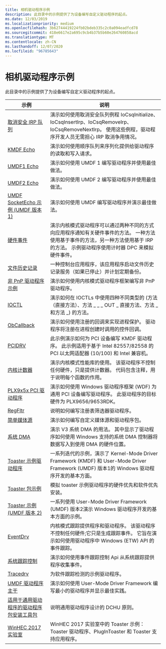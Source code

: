 ```yaml
---
title: 相机驱动程序示例
description: 此目录中的示例提供了为设备编写自定义驱动程序的起点。
ms.date: 12/03/2019
ms.localizationpriority: medium
ms.openlocfilehash: 3b62744419224fb02bdeb335c2c0a094eadfcd78
ms.sourcegitcommit: 418e6617e2a695c9cb4b37b5b60e264760858acd
ms.translationtype: MT
ms.contentlocale: zh-CN
ms.lasthandoff: 12/07/2020
ms.locfileid: "96785643"
---
```

# <a name="general-driver-samples"></a>相机驱动程序示例

此目录中的示例提供了为设备编写自定义驱动程序的起点。

| 示例 | 说明 |
| --- | --- |
| [取消安全 IRP 队列](/samples/microsoft/windows-driver-samples/cancel-safe-irp-queue-sample) | 演示如何使用取消安全队列例程 IoCsqInitialize、IoCsqInsertIrp、IoCsqRemoveIrp、IoCsqRemoveNextIrp。 使用这些例程，驱动程序开发人员无需担心 IRP 取消争用情况。 |
| [KMDF Echo](/samples/microsoft/windows-driver-samples/kmdf-echo-sample) | 演示如何使用顺序队列来序列化提供给驱动程序的读取和写入请求。 |
| [UMDF1 Echo](/samples/microsoft/windows-driver-samples/echo-sample-umdf-version-1) | 演示如何使用 UMDF 1 编写驱动程序并使用最佳做法。 |
| [UMDF2 Echo](/samples/microsoft/windows-driver-samples/echo-sample-umdf-version-2) | 演示如何使用 UMDF 2 编写驱动程序并使用最佳做法。 |
| [UMDF SocketEcho 示例 (UMDF 版本 1) ](/samples/microsoft/windows-driver-samples/umdf-socketecho-sample-umdf-version-1) | 演示如何使用 UMDF 编写驱动程序并演示最佳做法。 |
| [硬件事件](/samples/microsoft/windows-driver-samples/hardware-event-sample)| 演示内核模式驱动程序可以通过两种不同的方式向应用程序通知有关硬件事件的方法。 一种方法使用基于事件的方法，另一种方法使用基于 IRP 的方法。 示例驱动程序使用计时器 DPC 来模拟硬件事件。 |
| [文件历史记录](/samples/microsoft/windows-driver-samples/file-history-sample)| 一种控制台应用程序，该应用程序启动文件历史记录服务（如果已停止）并计划定期备份。 |
| [非 PnP 驱动程序示例](/samples/microsoft/windows-driver-samples/non-pnp-driver-sample)| 演示如何使用内核模式驱动程序框架编写非 PnP 驱动程序。 |
| [IOCTL](/samples/microsoft/windows-driver-samples/ioctl)| 演示如何在 IOCTLs 中使用四种不同类型的 (方法（直接方法）、方法 \_ \_ \_ OUT \_ 直接方法、方法 \_ 和方法 \_) 的方法。 |
| [ObCallback](/samples/microsoft/windows-driver-samples/obcallback-callback-registration-driver) | 演示如何使用注册的回调来实现进程保护。 驱动程序将注册在进程创建时调用的控件回调。 |
| [PCIDRV](/samples/microsoft/windows-driver-samples/pcidrv---wdf-driver-for-pci-device) | 此示例演示如何为 PCI 设备编写 KMDF 驱动程序。 此示例适用于基于 Intel 82557/82558 的 PCI 以太网适配器 (10/100) 和 Intel 兼容机。 |
| [内核计数器](/samples/microsoft/windows-driver-samples/kernel-counter-sample-kcs) | 演示内核模式性能库的使用。 该驱动程序不控制任何硬件，只是提供计数器。 代码包含注释，用于说明每个函数的作用。 |
| [PLX9x5x PCI 驱动程序](/samples/microsoft/windows-driver-samples/plx9x5x-pci-driver) | 演示如何使用 Windows 驱动程序框架 (WDF) 为通用 PCI 设备编写驱动程序。 此驱动程序的目标硬件为 PLX9656/9653RDK。 |
| [RegFltr](/samples/microsoft/windows-driver-samples/regfltr-sample-driver) | 说明如何编写注册表筛选器驱动程序。 |
| [简单媒体源](/samples/microsoft/windows-driver-samples/simplemediasource-sample) | 演示如何编写自定义媒体源和驱动程序包。 |
| [系统 DMA](/samples/microsoft/windows-driver-samples/system-dma) | 演示 V3 系统 DMA 的用法。 其中显示了驱动程序如何使用 Windows 支持的系统 DMA 控制器将数据写入到使用 DMA 的硬件位置。 |
| [Toaster 示例驱动程序](/samples/microsoft/windows-driver-samples/toaster-sample-driver) | 一系列迭代的示例，演示了 Kernel-Mode Driver Framework (KMDF) 和 User-Mode Driver Framework (UMDF) 版本1的 Windows 驱动程序开发的基本方面。 |
| [Toaster 包示例](/samples/microsoft/windows-driver-samples/toaster-package-sample-driver) | 模拟 toaster 示例驱动程序的硬件优先和软件优先安装。 |
| [Toaster 示例 (UMDF 版本 2) ](/samples/microsoft/windows-driver-samples/toaster-sample-umdf-version-2) | 一系列使用 User-Mode Driver Framework (UMDF) 版本2演示 Windows 驱动程序开发的基本方面的示例。 |
| [EventDrv](/samples/microsoft/windows-driver-samples/eventdrv) | 内核模式跟踪提供程序和驱动程序。 该驱动程序不控制任何硬件;它只是生成跟踪事件。 它旨在演示如何使用驱动程序中 Windows (ETW) API 的事件跟踪。 |
| [系统跟踪控制](/samples/microsoft/windows-driver-samples/systemtraceprovider) | 演示如何使用事件跟踪控制 Api 从系统跟踪提供程序收集事件。 |
| [Tracedrv](/samples/microsoft/windows-driver-samples/tracedrv) | 为软件跟踪检测的示例驱动程序。|
| [UMDF 驱动程序主干](/samples/microsoft/windows-driver-samples/umdf-driver-skeleton-sample-umdf-version-1) | 演示如何使用 User-Mode Driver Framework 编写最小的驱动程序并显示最佳实践。 |
| [适用于通用驱动程序的驱动程序包安装工具包](/samples/microsoft/windows-driver-samples/driver-package-installation-toolkit-for-universal-drivers) | 说明通用驱动程序设计的 DCHU 原则。 |
| [WinHEC 2017 实验室](/samples/microsoft/windows-driver-samples/winhec-2017-lab) | WinHEC 2017 实验室中的 Toaster 示例： Toaster 驱动程序、PlugInToaster 和 Toaster 支持应用程序。 |
